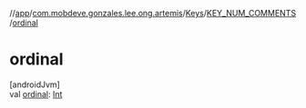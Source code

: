 //[app](../../../../index.md)/[com.mobdeve.gonzales.lee.ong.artemis](../../index.md)/[Keys](../index.md)/[KEY_NUM_COMMENTS](index.md)/[ordinal](ordinal.md)

# ordinal

[androidJvm]\
val [ordinal](ordinal.md): [Int](https://kotlinlang.org/api/latest/jvm/stdlib/kotlin/-int/index.html)
